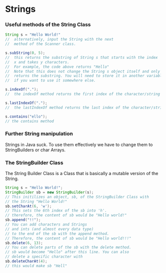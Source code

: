 # Strings
### Useful methods of the String Class
```Java
String s = "Hello World!"
//  alternatively, input the String with the next 
//  method of the Scanner class.

s.subString(0, 5); 
//  this returns the substring of String s that starts with the index
//  x and takes y characters.
//  For example, the code above returns "Hello"
//  Note that this does not change the String s object itself and only
//  returns the substring. You will need to store it in another variable
//  if you want to use it somewhere else.

s.indexOf(".");
//  the indexOf method returns the first index of the character/string

s.lastIndexOf(".");
//  the lastIndexOf method returns the last index of the character/string

s.contains("ello");
// the contains method 
```
### Further String manipulation
Strings in Java suck. To use them effectively we have to change them to StringBuilders or char Arrays.
### The StringBuilder Class
The String Builder Class is a Class that is basically a mutable version of the String.
```Java
String s = "Hello World!";
StringBuilder sb = new StringBuilder(s);
// This initilizes an object, sb, of the StringBuilder Class with
// the String "Hello World!"
sb.setCharAt(6, 'w');
// This sets the 6th index of the sb into 'h'.
// therefore, the content of sb would be "Hello world!"
sb.append("!!");
// You can add characters and Strings 
// and ints (and almost every data type)
// to the end of the sb with the append method.
// Therefore, the content of sb would be "Hello world!!!"
sb.delete(6, 13);
// You can delete parts of the sb with the delete method.
// sb would become "Hello" after this line. You can also
// delete a specific character with 
sb.deleteCharAt(4);
// this would make sb "Hell"


```


